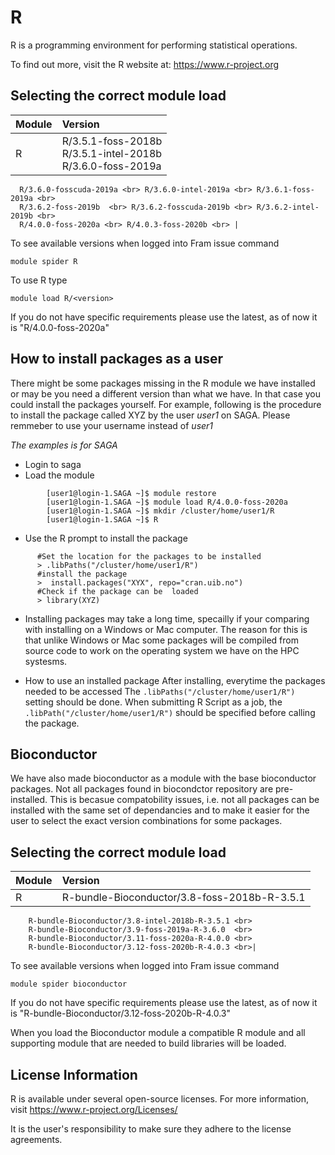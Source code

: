 # R 
R is a programming environment for performing statistical operations.

To find out more, visit the R website at: https://www.r-project.org

## Selecting the correct module load 
| Module     | Version     |
| :------------- | :------------- |
| R | R/3.5.1-foss-2018b <br> R/3.5.1-intel-2018b <br> R/3.6.0-foss-2019a <br> 
      R/3.6.0-fosscuda-2019a <br> R/3.6.0-intel-2019a <br> R/3.6.1-foss-2019a <br> 
      R/3.6.2-foss-2019b  <br> R/3.6.2-fosscuda-2019b <br> R/3.6.2-intel-2019b <br> 
      R/4.0.0-foss-2020a <br> R/4.0.3-foss-2020b <br> |

To see available versions when logged into Fram issue command

    module spider R


To use R type

    module load R/<version>

If you do not have specific requirements please use the latest,
as of now it is  "R/4.0.0-foss-2020a"

## How to install packages as a user
There might be some packages missing in the R module we have installed or may be you need a different
version than what we have. In that case you could install the packages yourself. For example,
following is the procedure to install the package called XYZ by the user *user1* on  SAGA. 
Please remmeber to use your username instead of *user1*

*The examples is for SAGA*
 -  Login to saga
 -  Load the module

```
        [user1@login-1.SAGA ~]$ module restore
        [user1@login-1.SAGA ~]$ module load R/4.0.0-foss-2020a
        [user1@login-1.SAGA ~]$ mkdir /cluster/home/user1/R
        [user1@login-1.SAGA ~]$ R
```

 - Use the R prompt to install the package

```
      #Set the location for the packages to be installed
      > .libPaths("/cluster/home/user1/R")
      #install the package
      >  install.packages("XYX", repo="cran.uib.no")
      #Check if the package can be  loaded
      > library(XYZ)
```

-  Installing packages may take a long time, specailly if your comparing with 
   installing on a Windows or Mac computer. The reason for this is that unlike
   Windows or Mac some packages will be compiled from source code to work on
   the operating system we have on the HPC systesms. 

-  How to use an installed package
   After installing, everytime the packages needed to be accessed
   The `.libPaths("/cluster/home/user1/R")` setting should be done.
   When submitting R Script as a job, the `.libPath("/cluster/home/user1/R")` should be
   specified before calling the package.


## Bioconductor
We have also made bioconductor as a module with the base bioconductor packages.
Not all packages found in biocondctor repository are pre-installed. This is becasue 
compatobility issues, i.e. not all packages can be installed with the same set of 
dependancies and to make it easier for the user to select the exact version 
combinations for some packages.

## Selecting the correct module load 
| Module     | Version     |
| :------------- | :------------- |
| R |   R-bundle-Bioconductor/3.8-foss-2018b-R-3.5.1 <br>
        R-bundle-Bioconductor/3.8-intel-2018b-R-3.5.1 <br>
        R-bundle-Bioconductor/3.9-foss-2019a-R-3.6.0  <br>
        R-bundle-Bioconductor/3.11-foss-2020a-R-4.0.0 <br>
        R-bundle-Bioconductor/3.12-foss-2020b-R-4.0.3 <br>|

To see available versions when logged into Fram issue command

    module spider bioconductor

If you do not have specific requirements please use the latest, 
as of now it is  "R-bundle-Bioconductor/3.12-foss-2020b-R-4.0.3"

When you load the Bioconductor module a compatible R module and 
all supporting module that are needed to build libraries will be
loaded. 

## License Information

R is available under several open-source licenses. For more information, visit https://www.r-project.org/Licenses/

It is the user's responsibility to make sure they adhere to the license agreements.


